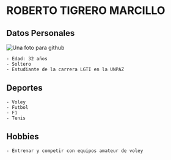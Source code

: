 # ROBERTO TIGRERO MARCILLO

## Datos Personales
![Una foto para github](./img/yo.jpg)

    - Edad: 32 años
    - Soltero
    - Estudiante de la carrera LGTI en la UNPAZ

## Deportes

    - Voley
    - Futbol
    - F1
    - Tenis

## Hobbies

    - Entrenar y competir con equipos amateur de voley
    